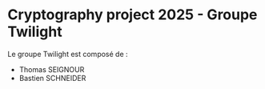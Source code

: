 # Cryptography project 2025 - Groupe Twilight
Le groupe Twilight est composé de :
- Thomas SEIGNOUR
- Bastien SCHNEIDER